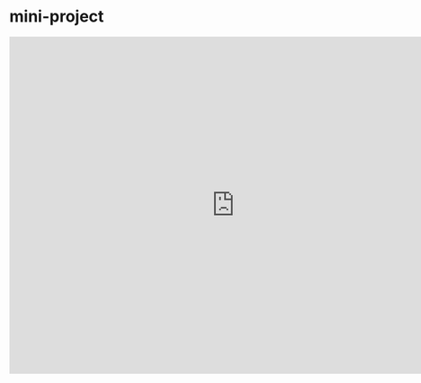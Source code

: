# mini-project
<p>
<iframe src="http://demo-sdp.herokuapp.com/public/dashboard/eee2c776-c677-415c-a229-a2c22d2024e6" frameborder="0" width="800" height="600"></iframe>
</p>
